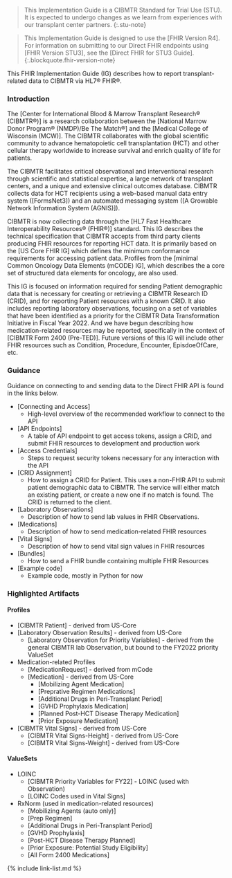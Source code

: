 > This Implementation Guide is a CIBMTR Standard for Trial Use (STU). 
> It is expected to undergo changes as we learn from experiences with our transplant center partners.
{:.stu-note}

> This Implementation Guide is designed to use the [FHIR Version R4]. 
> For information on submitting to our Direct FHIR endpoints using [FHIR Version STU3], see the 
> [Direct FHIR for STU3 Guide].
{:.blockquote.fhir-version-note}
 
This FHIR Implementation Guide (IG) describes how to report transplant-related data to CIBMTR via HL7&#174; FHIR&#174;.   
  
### Introduction
  
The [Center for International Blood &amp; Marrow Transplant Research® (CIBMTR®)]
is a research collaboration between the [National Marrow Donor Program® (NMDP)/Be The Match®]
and the [Medical College of Wisconsin (MCW)]. 
The CIBMTR collaborates with the global scientific community to advance hematopoietic cell 
transplantation (HCT) and other cellular therapy worldwide to increase survival and enrich 
quality of life for patients. 


The CIBMTR facilitates critical observational and interventional research through scientific 
and statistical expertise, a large network of transplant centers, and a unique and extensive clinical outcomes database.
CIBMTR collects data for HCT recipients using a web-based manual data entry system 
([FormsNet3]) 
and an automated messaging system 
([A Growable Network Information System (AGNIS)]).


CIBMTR is now collecting data through the [HL7 Fast Healthcare Interoperability Resources&#174; (FHIR&#174;)] standard. 
This IG describes the technical specification that CIBMTR accepts from third party clients producing FHIR resources for reporting HCT data.
It is primarily based on the [US Core FHIR IG] which defines the minimum conformance 
requirements for accessing patient data. Profiles from the [minimal Common Oncology Data Elements (mCODE) IG], which describes 
the a core set of structured data elements for oncology, are also used.


This IG is focused on information required for sending Patient demographic data that is necessary for creating or retrieving a CIBMTR 
Research ID (CRID), and for reporting Patient resources with a known CRID. It also includes reporting laboratory observations,
focusing on a set of variables that have been identified as a priority for the CIBMTR Data Transformation Initiative in Fiscal Year 2022. And we have 
begun describing how medication-related resources may be reported, specifically in the context of [CIBMTR Form 2400 (Pre-TED)]. Future versions of this IG will include
other FHIR resources such as Condition, Procedure, Encounter, EpisdoeOfCare, etc.
  
### Guidance
Guidance on connecting to and sending data to the Direct FHIR API is found in the links below.

* [Connecting and Access]
  * High-level overview of the recommended workflow to connect to the API
* [API Endpoints]
  * A table of API endpoint to get access tokens, assign a CRID, and submit FHIR resources to development and production work
* [Access Credentials]
  * Steps to request security tokens necessary for any interaction with the API
* [CRID Assignment]
  * How to assign a CRID for Patient. This uses a non-FHIR API to submit patient demographic data to CIBMTR. The service will either match an existing patient, or create a new one if no match is found. The CRID is returned to the client.
* [Laboratory Observations]
  * Description of how to send lab values in FHIR Observations.
* [Medications]
  * Description of how to send medication-related FHIR resources 
* [Vital Signs]
  * Description of how to send vital sign values in FHIR resources 
* [Bundles]
  * How to send a FHIR bundle containing multiple FHIR Resources
* [Example code]
  * Example code, mostly in Python for now

### Highlighted Artifacts

#### Profiles

* [CIBMTR Patient] - derived from US-Core
* [Laboratory Observation Results] - derived from US-Core
  * [Laboratory Observation for Priority Variables] - derived from the general CIBMTR lab Observation, but bound to the FY2022 priority ValueSet
* Medication-related Profiles
  * [MedicationRequest] - derived from mCode
  * [Medication] - derived from US-Core
    * [Mobilizing Agent Medication]
    * [Preprative Regimen Medications]
    * [Additional Drugs in Peri-Transplant Period]
    * [GVHD Prophylaxis Medication]
    * [Planned Post-HCT Disease Therapy Medication]
    * [Prior Exposure Medication]
* [CIBMTR Vital Signs] - derived from US-Core
    * [CIBMTR Vital Signs-Height] - derived from US-Core
    * [CIBMTR Vital Signs-Weight] - derived from US-Core
 
#### ValueSets
* LOINC
  * [CIBMTR Priority Variables for FY22] - LOINC (used with Observation)
  * [LOINC Codes used in Vital Signs]
* RxNorm (used in medication-related resources)
  * [Mobilizing Agents (auto only)]
  * [Prep Regimen]
  * [Additional Drugs in Peri-Transplant Period]
  * [GVHD Prophylaxis]
  * [Post-HCT Disease Therapy Planned]
  * [Prior Exposure: Potential Study Eligibility]
  * [All Form 2400 Medications]


{% include link-list.md %}